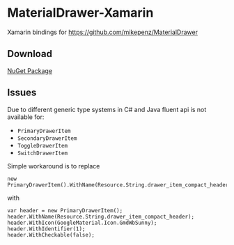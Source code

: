 # MaterialDrawer-Xamarin
Xamarin bindings for https://github.com/mikepenz/MaterialDrawer

## Download
[NuGet Package](https://www.nuget.org/packages/Mikepenz.MaterialDrawer.Xamarin.Android/)

## Issues
Due to different generic type systems in C# and Java fluent api is not available for:
- ```PrimaryDrawerItem```
- ```SecondaryDrawerItem```
- ```ToggleDrawerItem```
- ```SwitchDrawerItem```

Simple workaround is to replace 

```
new PrimaryDrawerItem().WithName(Resource.String.drawer_item_compact_header).WithIcon(GoogleMaterial.Icon.GmdWbSunny).WithIdentifier(1).WithCheckable(false);
```

with 

```
var header = new PrimaryDrawerItem();
header.WithName(Resource.String.drawer_item_compact_header);
header.WithIcon(GoogleMaterial.Icon.GmdWbSunny);
header.WithIdentifier(1);
header.WithCheckable(false);
```
